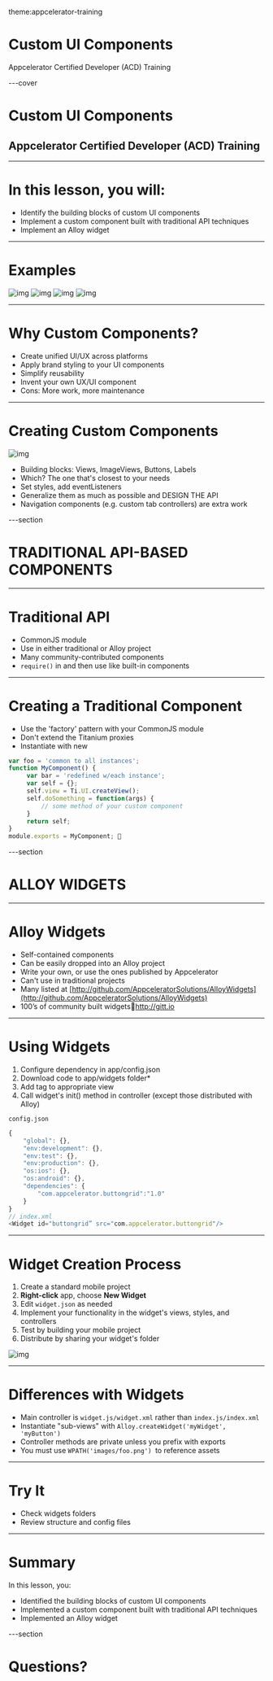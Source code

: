 theme:appcelerator-training

# Custom UI Components

Appcelerator Certified Developer (ACD) Training

---cover

# Custom UI Components

## Appcelerator Certified Developer (ACD) Training

---

# In this lesson, you will:

- Identify the building blocks of custom UI components
- Implement a custom component built with traditional API techniques
- Implement an Alloy widget

---

# Examples

![img](/assets/images/slides/24/image6.png)
![img](/assets/images/slides/24/image7.png)
![img](/assets/images/slides/24/image8.png)
![img](/assets/images/slides/24/image9.png)

---

# Why Custom Components?

- Create unified UI/UX across platforms
- Apply brand styling to your UI components
- Simplify reusability
- Invent your own UX/UI component
- Cons: More work, more maintenance

---

# Creating Custom Components

![img](/assets/images/slides/24/image10.png)

- Building blocks: Views, ImageViews, Buttons, Labels
- Which? The one that's closest to your needs
- Set styles, add eventListeners
- Generalize them as much as possible and DESIGN THE API
- Navigation components (e.g. custom tab controllers) are extra work

---section

# TRADITIONAL API-BASED COMPONENTS

---

# Traditional API

- CommonJS module
- Use in either traditional or Alloy project
- Many community-contributed components
- `require()` in and then use like built-in components

---

# Creating a Traditional Component

- Use the 'factory' pattern with your CommonJS module
- Don't extend the Titanium proxies
- Instantiate with new

```javascript
var foo = 'common to all instances'; 
function MyComponent() { 
     var bar = 'redefined w/each instance'; 
     var self = {}; 
     self.view = Ti.UI.createView(); 
     self.doSomething = function(args) { 
	     // some method of your custom component 
     } 
     return self; 
} 
module.exports = MyComponent; 
```

---section

# ALLOY WIDGETS

---

# Alloy Widgets

- Self-contained components
- Can be easily dropped into an Alloy project
- Write your own, or use the ones published by Appcelerator
- Can't use in traditional projects
- Many listed at [http://github.com/AppceleratorSolutions/AlloyWidgets](http://github.com/AppceleratorSolutions/AlloyWidgets)
- 100’s of community built widgetshttp://gitt.io

---

# Using Widgets

1. Configure dependency in app/config.json
2. Download code to app/widgets folder*
3. Add tag to appropriate view
4. Call widget's init() method in controller (except those distributed with Alloy)

`config.json`

```javascript
{ 
	"global": {}, 
	"env:development": {}, 
	"env:test": {},
	"env:production": {}, 
	"os:ios": {}, 
	"os:android": {}, 
	"dependencies": { 
		"com.appcelerator.buttongrid":"1.0" 
	} 
} 
// index.xml 
<Widget id="buttongrid” src="com.appcelerator.buttongrid"/> 
```

---

# Widget Creation Process

1. Create a standard mobile project
2. **Right-click** app, choose **New Widget**
3. Edit `widget.json` as needed
4. Implement your functionality in the widget's views, styles, and controllers
5. Test by building your mobile project
6. Distribute by sharing your widget's folder

![img](/assets/images/slides/24/image11.png)

---

# Differences with Widgets

- Main controller is `widget.js/widget.xml` rather than `index.js/index.xml`
- Instantiate "sub-views" with `Alloy.createWidget('myWidget', 'myButton')`
- Controller methods are private unless you prefix with exports
- You must use `WPATH('images/foo.png') `to reference assets

---

# Try It

- Check widgets folders
- Review structure and config files

---

# Summary

In this lesson, you:

- Identified the building blocks of custom UI components
- Implemented a custom component built with traditional API techniques
- Implemented an Alloy widget

---section

# Questions?